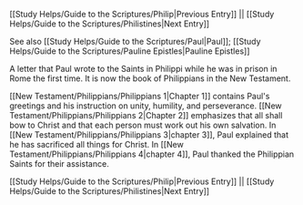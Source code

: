 [[Study Helps/Guide to the Scriptures/Philip|Previous Entry]]  ||  [[Study Helps/Guide to the Scriptures/Philistines|Next Entry]]

 See also [[Study Helps/Guide to the Scriptures/Paul|Paul]]; [[Study Helps/Guide to the Scriptures/Pauline Epistles|Pauline Epistles]]

 A letter that Paul wrote to the Saints in Philippi while he was in prison in Rome the first time. It is now the book of Philippians in the New Testament.

 [[New Testament/Philippians/Philippians 1|Chapter 1]] contains Paul's greetings and his instruction on unity, humility, and perseverance. [[New Testament/Philippians/Philippians 2|Chapter 2]] emphasizes that all shall bow to Christ and that each person must work out his own salvation. In [[New Testament/Philippians/Philippians 3|chapter 3]], Paul explained that he has sacrificed all things for Christ. In [[New Testament/Philippians/Philippians 4|chapter 4]], Paul thanked the Philippian Saints for their assistance.

[[Study Helps/Guide to the Scriptures/Philip|Previous Entry]]  ||  [[Study Helps/Guide to the Scriptures/Philistines|Next Entry]]
